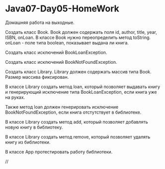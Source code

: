 # Java07-Day05-HomeWork
Домашняя работа на выходные.


Создать класс Book. Book должен содержать поля id, author, title, year, ISBN, onLoan. В классе 
Book нужно переопределить метод toString. onLoan - поле типа boolean, показывает выдана ли книга.

Создать класс исключений BookLoanException. 

Создать класс исключений BookNotFoundException. 

Создать класс Library. Library должен содержать массив типа Book. Размер массива фиксирован. 

В классе Library создать метод loan, который позволяет выдавать книгу и генерирующий 
исключение типа BookLoanException,  если книга уже на руках.

Также метод loan должен генерировать исключение BookNotFoundException, если книга отстутствует в библиотеке.

В классе Library создать метод add, который позволяет 
добавлять новую книгу в библиотеку.

В классе Library создать метод remove, который позволяет 
удалять книгу из библиотеки.

В классе App протестировать работу библиотеки.

//

